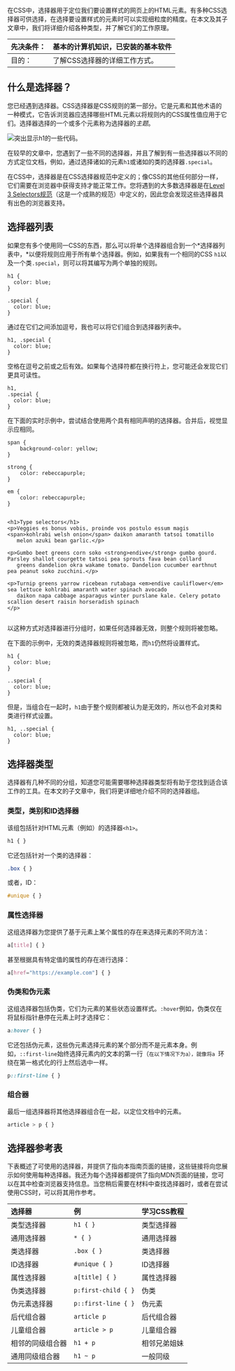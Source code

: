 在CSS中，选择器用于定位我们要设置样式的网页上的HTML元素。有多种CSS选择器可供选择，在选择要设置样式的元素时可以实现细粒度的精度。在本文及其子文章中，我们将详细介绍各种类型，并了解它们的工作原理。

| 先决条件： | 基本的计算机知识，已安装的基本软件
| :--------- | ------------------------------------------------------------ |
| 目的：     | 了解CSS选择器的详细工作方式。                                |

## 什么是选择器？

您已经遇到选择器。CSS选择器是CSS规则的第一部分。它是元素和其他术语的一种模式，它告诉浏览器应选择哪些HTML元素以将规则内的CSS属性值应用于它们。选择器选择的一个或多个元素称为选择器的*主题*。

![突出显示h1的一些代码。](https://mdn.mozillademos.org/files/16550/selector.png)

在较早的文章中，您遇到了一些不同的选择器，并且了解到有一些选择器以不同的方式定位文档，例如，通过选择诸如的元素`h1`或诸如的类的选择器`.special`。

在CSS中，选择器是在CSS选择器规范中定义的；像CSS的其他任何部分一样，它们需要在浏览器中获得支持才能正常工作。您将遇到的大多数选择器是在[Level 3 Selectors规范](https://www.w3.org/TR/selectors-3/)（这是一个成熟的规范）中定义的，因此您会发现这些选择器具有出色的浏览器支持。

## 选择器列表

如果您有多个使用同一CSS的东西，那么可以将单个选择器组合到一个*选择器列表中，*以便将规则应用于所有单个选择器。例如，如果我有一个相同的CSS `h1`以及一个类`.special`，则可以将其编写为两个单独的规则。

```
h1 { 
  color: blue; 
} 

.special { 
  color: blue; 
} 
```

通过在它们之间添加逗号，我也可以将它们组合到选择器列表中。

```
h1, .special { 
  color: blue; 
} 
```

空格在逗号之前或之后有效。如果每个选择符都在换行符上，您可能还会发现它们更具可读性。

```
h1, 
.special {
  color: blue; 
} 
```

在下面的实时示例中，尝试结合使用两个具有相同声明的选择器。合并后，视觉显示应相同。

```
span {
    background-color: yellow;
}

strong {
    color: rebeccapurple;
}

em {
    color: rebeccapurple;
}
    
```

 ```
<h1>Type selectors</h1>
<p>Veggies es bonus vobis, proinde vos postulo essum magis <span>kohlrabi welsh onion</span> daikon amaranth tatsoi tomatillo
    melon azuki bean garlic.</p>

<p>Gumbo beet greens corn soko <strong>endive</strong> gumbo gourd. Parsley shallot courgette tatsoi pea sprouts fava bean collard
    greens dandelion okra wakame tomato. Dandelion cucumber earthnut pea peanut soko zucchini.</p>

<p>Turnip greens yarrow ricebean rutabaga <em>endive cauliflower</em> sea lettuce kohlrabi amaranth water spinach avocado
    daikon napa cabbage asparagus winter purslane kale. Celery potato scallion desert raisin horseradish spinach
</p>
    
 ```



以这种方式对选择器进行分组时，如果任何选择器无效，则整个规则将被忽略。

在下面的示例中，无效的类选择器规则将被忽略，而`h1`仍然将设置样式。

```
h1 { 
  color: blue; 
} 

..special { 
  color: blue; 
} 
```

但是，当组合在一起时，`h1`由于整个规则都被认为是无效的，所以也不会对类和类进行样式设置。

```
h1, ..special { 
  color: blue; 
} 
```

## 选择器类型

选择器有几种不同的分组，知道您可能需要哪种选择器类型将有助于您找到适合该工作的工具。在本文的子文章中，我们将更详细地介绍不同的选择器组。

### 类型，类别和ID选择器



该组包括针对HTML元素（例如）的选择器`<h1>`。

```css
h1 { }
```

它还包括针对一个类的选择器：

```css
.box { }
```

或者，ID：

```css
#unique { }
```

### 属性选择器



这组选择器为您提供了基于元素上某个属性的存在来选择元素的不同方法：

```css
a[title] { }
```

甚至根据具有特定值的属性的存在进行选择：

```css
a[href="https://example.com"] { }
```

### 伪类和伪元素



这组选择器包括伪类，它们为元素的某些状态设置样式。`:hover`例如，伪类仅在将鼠标指针悬停在元素上时才选择它：

```css
a:hover { }
```

它还包括伪元素，这些伪元素选择元素的某个部分而不是元素本身。例如，`::first-line`始终选择元素内的文本的第一行（``在以下情况下为a），就像将a ``环绕在第一格式化的行上然后选中一样。

```css
p::first-line { }
```

### 组合器



最后一组选择器将其他选择器组合在一起，以定位文档中的元素。

```css
article > p { }
```



## 选择器参考表

下表概述了可使用的选择器，并提供了指向本指南页面的链接，这些链接将向您展示如何使用每种选择器。我还为每个选择器都提供了指向MDN页面的链接，您可以在其中检查浏览器支持信息。当您稍后需要在材料中查找选择器时，或者在尝试使用CSS时，可以将其用作参考。

| 选择器           | 例                  | 学习CSS教程  |
| :--------------- | :------------------ | :----------- |
| 类型选择器       | `h1 { }`            | 类型选择器   |
| 通用选择器       | `* { }`             | 通用选择器   |
| 类选择器         | `.box { }`          | 类选择器     |
| ID选择器         | `#unique { }`       | ID选择器     |
| 属性选择器       | `a[title] { }`      | 属性选择器   |
| 伪类选择器       | `p:first-child { }` | 伪类         |
| 伪元素选择器     | `p::first-line { }` | 伪元素       |
| 后代组合器       | `article p`         | 后代组合器   |
| 儿童组合器       | `article > p`       | 儿童组合器   |
| 相邻的同级组合器 | `h1 + p`            | 相邻兄弟姐妹 |
| 通用同级组合器   | `h1 ~ p`            | 一般同级     |